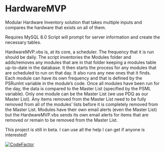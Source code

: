 # HardwareMVP
Modular Hardware Inventory solution that takes multiple inputs and compares the hardware that exists on all of them.

Requires MySQL 8.0
Script will prompt for server information and create the necessary tables.

HardwareMVP.vbs is, at its core, a scheduler. The frequency that it is run should be daily. The script inventories the Modules folder and adds/removes any modules that are in that folder keeping a modules table up-to-date in the database. It then starts the process for any modules that are scheduled to run on that day. It also runs any new ones that it finds. Each module can have its own frequency and that is defined by the PSRunInt variable in the module’s code. Once all modules have been run for the day, the data is compared to the Master List (specified by the PSML variable). Only one module can be the Master List (we use PDQ as our Master List). Any items removed from the Master List need to be fully removed from all of the modules’ lists before it is completely removed from the Master List. Modules have their own email alerts (even the Master List) but the HardwareMVP.vbs sends its own email alerts for items that are removed or remain to be removed from the Master List.

This project is still in beta. I can use all the help I can get if anyone is interested!

[![CodeFactor](https://www.codefactor.io/repository/github/compuvin/hardwaremvp/badge/main)](https://www.codefactor.io/repository/github/compuvin/hardwaremvp/overview/main)